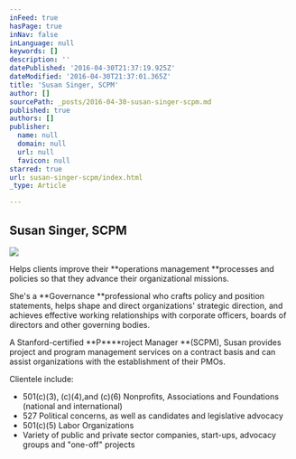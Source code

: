 ```yaml
---
inFeed: true
hasPage: true
inNav: false
inLanguage: null
keywords: []
description: ''
datePublished: '2016-04-30T21:37:19.925Z'
dateModified: '2016-04-30T21:37:01.365Z'
title: 'Susan Singer, SCPM'
author: []
sourcePath: _posts/2016-04-30-susan-singer-scpm.md
published: true
authors: []
publisher:
  name: null
  domain: null
  url: null
  favicon: null
starred: true
url: susan-singer-scpm/index.html
_type: Article

---
```

## Susan Singer, SCPM
![](https://the-grid-user-content.s3-us-west-2.amazonaws.com/6e501d50-6570-4c28-86f0-8f9d0c16cde1.jpg)

Helps clients improve their **operations management **processes and policies so that they advance their organizational missions.

She's a **Governance **professional who crafts policy and position statements, helps shape and direct organizations' strategic direction, and achieves effective working relationships with corporate officers, boards of directors and other governing bodies.

A Stanford-certified **P****roject Manager **(SCPM), Susan provides project and program management services on a contract basis and can assist organizations with the establishment of their PMOs.

Clientele include:

* 501(c)(3), (c)(4),and (c)(6) Nonprofits, Associations and Foundations (national and international)
* 527 Political concerns, as well as candidates and legislative advocacy
* 501(c)(5) Labor Organizations
* Variety of public and private sector companies, start-ups, advocacy groups and "one-off" projects